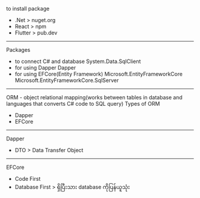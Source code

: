 to install package
- .Net > nuget.org
- React > npm
- Flutter > pub.dev
---------------------------------
Packages
- to connect C# and database
  System.Data.SqlClient
- for using Dapper
  Dapper
- for using EFCore(Entity Framework)
  Microsoft.EntityFrameworkCore
  Microsoft.EntityFrameworkCore.SqlServer
_________________________________
ORM - object relational mapping(works between tables in database and languages that converts C# code to SQL query)
Types of ORM
- Dapper
- EFCore
_________________________________
Dapper
- DTO > Data Transfer Object
_________________________________
EFCore
- Code First 
- Database First > ရှိပြီးသား database ကိုပြန်ယူသုံး